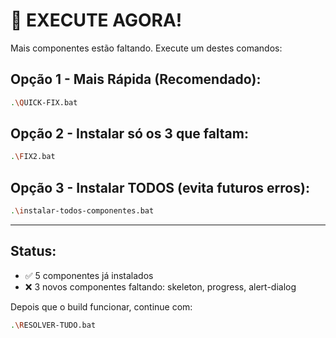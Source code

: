 # 🚀 EXECUTE AGORA!

Mais componentes estão faltando. Execute um destes comandos:

## Opção 1 - Mais Rápida (Recomendado):
```bash
.\QUICK-FIX.bat
```

## Opção 2 - Instalar só os 3 que faltam:
```bash
.\FIX2.bat
```

## Opção 3 - Instalar TODOS (evita futuros erros):
```bash
.\instalar-todos-componentes.bat
```

---

## Status:
- ✅ 5 componentes já instalados
- ❌ 3 novos componentes faltando: skeleton, progress, alert-dialog

Depois que o build funcionar, continue com:
```bash
.\RESOLVER-TUDO.bat
```
